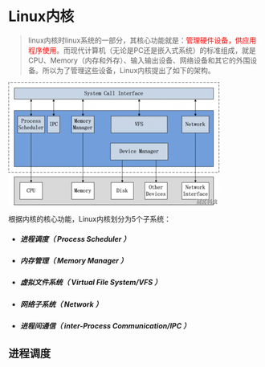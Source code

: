 # Linux内核 #

>linux内核时linux系统的一部分，其核心功能就是：<font color=red>管理硬件设备，供应用程序使用</font>。而现代计算机（无论是PC还是嵌入式系统）的标准组成，就是CPU、Memory（内存和外存）、输入输出设备、网络设备和其它的外围设备。所以为了管理这些设备，Linux内核提出了如下的架构。

![Linux内核架构](/assets/Linux内核架构.png)

根据内核的核心功能，Linux内核划分为5个子系统：
* ##### 进程调度（ Process Scheduler ）
* ##### 内存管理（ Memory Manager ）
* ##### 虚拟文件系统（ Virtual File System/VFS ）
* ##### 网络子系统（ Network ）
* ##### 进程间通信（ inter-Process Communication/IPC ）

## 进程调度 ##
